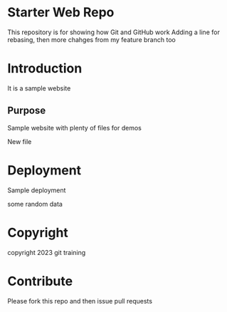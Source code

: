 # Starter Web Repo

This repository is for showing how Git and GitHub work
Adding a line for rebasing, then more chahges from my feature branch too
# Introduction
It is a sample website

## Purpose

Sample website with plenty of files for demos

New file

# Deployment
Sample deployment

some random data
# Copyright
copyright 2023 git training

# Contribute
Please fork this repo and then issue pull requests

